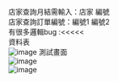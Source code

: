 店家查詢月結需輸入：店家 編號<br>
店家查詢訂單編號：編號1 編號2<br>
有很多邏輯bug :<<<<< <br>
資料表<br>
![image](https://github.com/hsuan619/searchingLinebot/assets/100425158/3661ecd7-bc5e-43c6-b76f-8cbf9a4454b6)
測試畫面<br>
![image](https://github.com/hsuan619/searchingLinebot/assets/100425158/6210d1b8-4ab0-4d74-b2b1-6baa6298cba6)<br>
![image](https://github.com/hsuan619/searchingLinebot/assets/100425158/5fa041b0-885a-492d-a181-178d6519026f)
